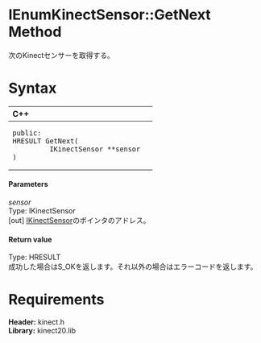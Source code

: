 IEnumKinectSensor::GetNext Method  
=================================  

次のKinectセンサーを取得する。 <span id="syntaxSection"></span>

Syntax  
======  

<table>
<colgroup>
<col width="100%" />
</colgroup>
<thead>
<tr class="header">
<th align="left">C++</th>
</tr>
</thead>
<tbody>
<tr class="odd">
<td align="left"><pre><code>public:  
HRESULT GetNext(  
         IKinectSensor **sensor  
)</code></pre></td>
</tr>
</tbody>
</table>

<span id="ID4EG"></span>
#### Parameters  

*sensor*    
Type: IKinectSensor  
[out] [IKinectSensor](../../IKinectSensor_Interface.md)のポインタのアドレス。  

<span id="ID4EP"></span>
#### Return value  

Type: HRESULT  
成功した場合はS\_OKを返します。それ以外の場合はエラーコードを返します。  

<span id="requirements"></span>

Requirements  
============  

**Header:** kinect.h  
**Library:** kinect20.lib  



<!--Please do not edit the data in the comment block below.-->
<!--
TOCTitle : GetNext Method
RLTitle : IEnumKinectSensor::GetNext Method
KeywordK : GetNext method
KeywordK : IEnumKinectSensor::GetNext method
KeywordF : IEnumKinectSensor::GetNext
KeywordF : GetNext
KeywordF : Microsoft.Kinect.kinect.IEnumKinectSensor.GetNext(IKinectSensor@)
KeywordA : M:Microsoft.Kinect.kinect.IEnumKinectSensor.GetNext(IKinectSensor@)
AssetID : M:Microsoft.Kinect.kinect.IEnumKinectSensor.GetNext(IKinectSensor@)
Locale : en-us
CommunityContent : 1
APIType : Managed
APILocation : 
APIName : Microsoft.Kinect.kinect.IEnumKinectSensor::GetNext
TargetOS : Windows
TopicType : kbSyntax
DevLang : C++
DocSet : K4Wv2
ProjType : K4Wv2Proj
Technology : Kinect for Windows
Product : Kinect for Windows SDK v2
productversion : 20
-->
